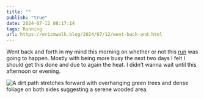 ```yaml
---
title: ""
publish: "true"
date: 2024-07-12 08:17:14
tags: Running
url: https://ericmwalk.blog/2024/07/12/went-back-and.html
---
```


Went back and forth in my mind this morning on whether or not this [run](https://strava.com/activities/11869732423) was going to happen. Mostly with being more busy the next two days I felt I should get this done and due to again the heat. I didn’t wanna wait until this afternoon or evening.

![A dirt path stretches forward with overhanging green trees and dense foliage on both sides suggesting a serene wooded area.](https://ericmwalk.blog/uploads/2024/img-0803.jpeg)
